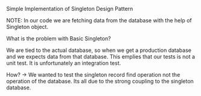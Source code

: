 Simple Implementation of Singleton Design Pattern

NOTE: In our code we are fetching data from the database with the help of Singleton object.

What is the problem with Basic Singleton?

We are tied to the actual database, so when we get a production database and we expects data from
that database.
This emplies that our tests is not a unit test. It is unfortunately an integration test.

How? -> We wanted to test the singleton record find operation not the operation of the database. Its all
due to the strong coupling to the singleton database.
